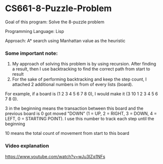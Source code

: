 # CS661-8-Puzzle-Problem

Goal of this program: Solve the 8-puzzle problem

Programming Language: Lisp

Approach: A* search using Manhattan value as the heuristic

### Some important note:
1. My approach of solving this problem is by using recursion. After finding a result, then I use backtracking to find the correct path from start to result
2. For the sake of performing backtracking and keep the step count, I attached 2 additional numbers in from of every lists (board).

For example, if a board is (1 2 3 4 5 6 7 8 0), I would make it (3 10 1 2 3 4 5 6 7 8 0). 

3 in the beginning means the transaction between this board and the previous board is 0 got moved "DOWN" (1 = UP, 2 = RIGHT, 3 = DOWN, 4 = LEFT, 0 = STARTING POINT). I use this number to track each step until the beginning

10 means the total count of movement from start to this board

### Video explanation

https://www.youtube.com/watch?v=wJu3IZq1NFs
